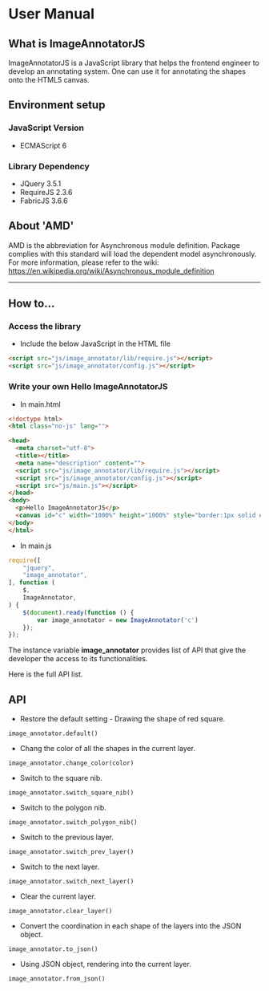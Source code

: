 # User Manual

## What is ImageAnnotatorJS
ImageAnnotatorJS is a JavaScript library that helps the frontend engineer to develop an annotating system. 
One can use it for annotating the shapes onto the HTML5 canvas.

## Environment setup
### JavaScript Version
- ECMAScript 6
### Library Dependency
- JQuery 3.5.1
- RequireJS 2.3.6
- FabricJS 3.6.6

## About 'AMD' 
AMD is the abbreviation for Asynchronous module definition. 
Package complies with this standard will load the dependent model asynchronously.  
For more information, please refer to the wiki: 
https://en.wikipedia.org/wiki/Asynchronous_module_definition

---
## How to...
### Access the library
- Include the below JavaScript in the HTML file
```html
<script src="js/image_annotator/lib/require.js"></script>
<script src="js/image_annotator/config.js"></script>
``` 
### Write your own Hello ImageAnnotatorJS
- In main.html
```html
<!doctype html>
<html class="no-js" lang="">

<head>
  <meta charset="utf-8">
  <title></title>
  <meta name="description" content="">
  <script src="js/image_annotator/lib/require.js"></script>
  <script src="js/image_annotator/config.js"></script>
  <script src="js/main.js"></script>
</head>
<body>
  <p>Hello ImageAnnotatorJS</p>
  <canvas id="c" width="1000%" height="1000%" style="border:1px solid #ccc"></canvas>
</body>
</html>
```

- In main.js
```javascript
require([
    "jquery",
    "image_annotator",
], function (
    $,
    ImageAnnotator,
) {
    $(document).ready(function () {
        var image_annotator = new ImageAnnotator('c')
    });
});
```
The instance variable **image_annotator** provides list of API that give the developer the access to its functionalities.   

Here is the full API list. 

## API
- Restore the default setting - Drawing the shape of red square. 
```ecmascript 6
image_annotator.default()
```

- Chang the color of all the shapes in the current layer. 
```ecmascript 6
image_annotator.change_color(color)
```

- Switch to the square nib. 
```ecmascript 6
image_annotator.switch_square_nib()
```

- Switch to the polygon nib. 
```ecmascript 6
image_annotator.switch_polygon_nib()
```

- Switch to the previous layer. 
```ecmascript 6
image_annotator.switch_prev_layer()
```

- Switch to the next layer. 
```ecmascript 6
image_annotator.switch_next_layer()
```

- Clear the current layer. 
```ecmascript 6
image_annotator.clear_layer()
```

- Convert the coordination in each shape of the layers into the JSON object.  
```ecmascript 6
image_annotator.to_json()
```

- Using JSON object, rendering into the current layer. 
```ecmascript 6
image_annotator.from_json()
```

